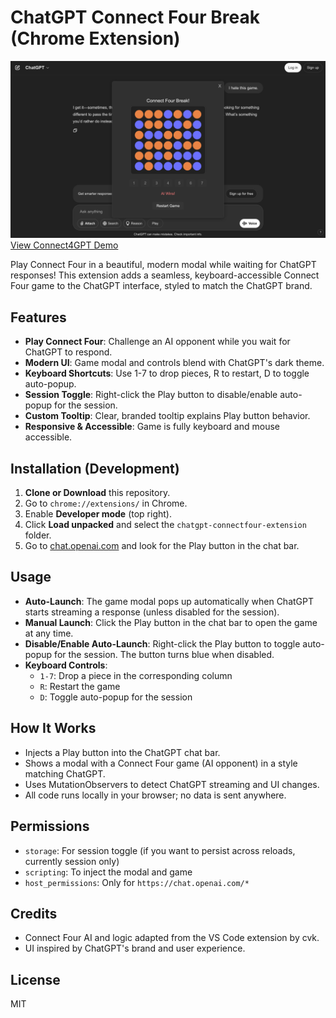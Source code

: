 # ChatGPT Connect Four Break (Chrome Extension)


[![Connect Four Demo](4C_Thumbnail.jpg)](https://www.youtube.com/watch?v=sGJ0lAW8Q54)
[View Connect4GPT Demo](https://www.youtube.com/watch?v=sGJ0lAW8Q54)

Play Connect Four in a beautiful, modern modal while waiting for ChatGPT responses! This extension adds a seamless, keyboard-accessible Connect Four game to the ChatGPT interface, styled to match the ChatGPT brand.

## Features
- **Play Connect Four**: Challenge an AI opponent while you wait for ChatGPT to respond.
- **Modern UI**: Game modal and controls blend with ChatGPT's dark theme.
- **Keyboard Shortcuts**: Use 1-7 to drop pieces, R to restart, D to toggle auto-popup.
- **Session Toggle**: Right-click the Play button to disable/enable auto-popup for the session.
- **Custom Tooltip**: Clear, branded tooltip explains Play button behavior.
- **Responsive & Accessible**: Game is fully keyboard and mouse accessible.

## Installation (Development)
1. **Clone or Download** this repository.
2. Go to `chrome://extensions/` in Chrome.
3. Enable **Developer mode** (top right).
4. Click **Load unpacked** and select the `chatgpt-connectfour-extension` folder.
5. Go to [chat.openai.com](https://chat.openai.com/) and look for the Play button in the chat bar.

## Usage
- **Auto-Launch**: The game modal pops up automatically when ChatGPT starts streaming a response (unless disabled for the session).
- **Manual Launch**: Click the Play button in the chat bar to open the game at any time.
- **Disable/Enable Auto-Launch**: Right-click the Play button to toggle auto-popup for the session. The button turns blue when disabled.
- **Keyboard Controls**:
  - `1-7`: Drop a piece in the corresponding column
  - `R`: Restart the game
  - `D`: Toggle auto-popup for the session

## How It Works
- Injects a Play button into the ChatGPT chat bar.
- Shows a modal with a Connect Four game (AI opponent) in a style matching ChatGPT.
- Uses MutationObservers to detect ChatGPT streaming and UI changes.
- All code runs locally in your browser; no data is sent anywhere.

## Permissions
- `storage`: For session toggle (if you want to persist across reloads, currently session only)
- `scripting`: To inject the modal and game
- `host_permissions`: Only for `https://chat.openai.com/*`

## Credits
- Connect Four AI and logic adapted from the VS Code extension by cvk.
- UI inspired by ChatGPT's brand and user experience.

## License
MIT